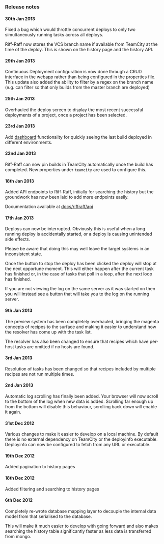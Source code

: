 ### Release notes

#### 30th Jan 2013

Fixed a bug which would throttle concurrent deploys to only two simultaneously running tasks across all deploys.

Riff-Raff now stores the VCS branch name if available from TeamCity at the time of the deploy.  This is shown on the
history page and the history API.

#### 29th Jan 2013

Continuous Deployment configuration is now done through a CRUD interface in the webapp rather than being configured
in the properties file.  This update also added the ability to filter by a regex on the branch name (e.g. can filter
so that only builds from the master branch are deployed)

#### 25th Jan 2013

Overhauled the deploy screen to display the most recent successful deployments of a project, once a project has been
selected.

#### 23rd Jan 2013

Add [dashboard](docs/riffraff/dashboards) functionality for quickly seeing the last build deployed in different environments.

#### 22nd Jan 2013

Riff-Raff can now pin builds in TeamCity automatically once the build has completed.  New properties under `teamcity`
are used to configure this.

#### 18th Jan 2013

Added API endpoints to Riff-Raff, initially for searching the history but the groundwork has now been laid to
add more endpoints easily.

Documentation available at [docs/riffraff/api](docs/riffraff/api)

#### 17th Jan 2013

Deploys can now be interrupted.  Obviously this is useful when a long running deploy is accidentally started, or
a deploy is causing unintended side effects.

Please be aware that doing this may well leave the target systems in an inconsistent state.

Once the button to stop the deploy has been clicked the deploy will stop at the next opportune moment.  This will either
happen after the current task has finished or, in the case of tasks that poll in a loop, after the next loop has
finished.

If you are not viewing the log on the same server as it was started on then you will instead see a button that will
 take you to the log on the running server.

#### 9th Jan 2013

The preview system has been completely overhauled, bringing the magenta concepts of recipes to the surface and making
it easier to understand how the resolver has come up with the task list.

The resolver has also been changed to ensure that recipes which have per-host tasks are omitted if no hosts are found.

#### 3rd Jan 2013

Resolution of tasks has been changed so that recipes included by multiple recipes are not run multiple times.

#### 2nd Jan 2013

Automatic log scrolling has finally been added.  Your browser will now scroll to the bottom of the log when new data is
added.  Scrolling far enough up from the bottom will disable this behaviour, scrolling back down will enable it again.

#### 31st Dec 2012

Various changes to make it easier to develop on a local machine.  By default there is no external dependency on TeamCity
or the deployinfo executable.  Deployinfo can now be configured to fetch from any URL or executable.

#### 19th Dec 2012

Added pagination to history pages

#### 18th Dec 2012

Added filtering and searching to history pages

#### 6th Dec 2012

Completely re-wrote database mapping layer to decouple the internal data model from that serialised to the database.

This will make it much easier to develop with going forward and also makes searching the history table significantly
faster as less data is transferred from mongo.